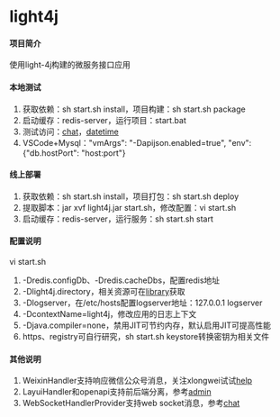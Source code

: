 # light4j

#### 项目简介
使用light-4j构建的微服务接口应用

#### 本地测试
1. 获取依赖：sh start.sh install，项目构建：sh start.sh package
2. 启动缓存：redis-server，运行项目：start.bat
3. 测试访问：[chat](http://localhost:8080/ws/chat.html)，[datetime](http://localhost:8080/service/datetime.json)
4. VSCode+Mysql："vmArgs": "-Dapijson.enabled=true", "env": {"db.hostPort": "host:port"}

#### 线上部署
1. 获取依赖：sh start.sh install，项目打包：sh start.sh deploy
2. 提取脚本：jar xvf light4j.jar start.sh，修改配置：vi start.sh
3. 启动缓存：redis-server，运行服务：sh start.sh start

#### 配置说明
vi start.sh

1. -Dredis.configDb、-Dredis.cacheDbs，配置redis地址
2. -Dlight4j.directory，相关资源可在[library](http://t.xlongwei.com/softwares/library/)获取
3. -Dlogserver，在/etc/hosts配置logserver地址：127.0.0.1 logserver
4. -DcontextName=light4j，修改应用的日志上下文
5. -Djava.compiler=none，禁用JIT可节约内存，默认启用JIT可提高性能
6. https、registry可自行研究，sh start.sh keystore转换密钥为相关文件

#### 其他说明

1. WeixinHandler支持响应微信公众号消息，关注xlongwei试试[help](https://api.xlongwei.com/service/weixin/chat.json?text=help)
2. LayuiHandler和openapi支持前后端分离，参考[admin](http://layui.xlongwei.com/admin/)
3. WebSocketHandlerProvider支持web socket消息，参考[chat](https://api.xlongwei.com:8443/ws/chat.html)
